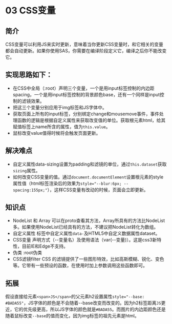 # 03 CSS变量
## 简介
CSS变量可以利用JS来实时更新，意味着当你更新CSS变量时，和它相关的变量都会自动更新。如果你使用SAS，你需要在编译阶段定义它，编译之后你不能改变它。
## 实现思路如下：
* 在CSS中全局（:root）声明三个变量，一个是用input标签控制的内边距spacing，一个是用input标签控制的背景颜色base，还有一个同样是input控制的滤镜效果。
* 把这三个变量分别应用于img标签和JS字体中。
* 获取页面上所有的input标签，分别绑定change和mousemove事件，事件处理函数的逻辑是根据自定义属性来获取改变值的单位。获取根元素html，给其赋值标签上name所含的属性，值为`this.value`。
* 鼠标改变value值得时候将会触发页面更新。
## 解决难点
* 自定义属性data-sizing设置为padding和滤镜的单位，通过`this.dataset`获取`sizing`属性。
* 如何改变CSS变量的值。通过`document.documentElement`设置根元素的style属性值（html标签渲染后的效果为`style="--blur:6px; --spacing:155px;"`），这样CSS变量有改动的时候，页面会立即更新。
## 知识点
* NodeList 和 Array
可以在proto查看其方法，Array所具有的方法比NodeList多。如果使用NodeList已经具有的方法，不建议把NodeList转化为数组。
* 自定义属性
标签中自定义属性`data-`及HTML5中自定义数据属性dataset。
* CSS变量
声明方式（--变量名）及使用语法（var(--变量)）。这是css3新特性，目前IE和Edge不支持。
* 伪类
:root伪类
* CSS滤镜filter
CSS 的滤镜提供了一些图形特效，比如高斯模糊、锐化、变色等。它带有一些预设的函数，在使用时加上参数调用这些函数即可。
## 拓展
假设直接给元素`<span>JS</span>`的父元素h2设置属性`style="--base: #BADA55"`，JS字体的颜色是不会随着--base改变而改变的。因为h2标签距离`JS`更近，它的优先级更高，所以JS字体的颜色就是`#BADA55`。而图片的内边距颜色还是随着鼠标改变`--base`的值而变化，因为img标签的祖先元素是html。

